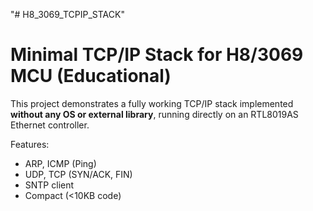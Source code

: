 "# H8_3069_TCPIP_STACK" 
# Minimal TCP/IP Stack for H8/3069 MCU (Educational)

This project demonstrates a fully working TCP/IP stack 
implemented **without any OS or external library**, 
running directly on an RTL8019AS Ethernet controller.

Features:
- ARP, ICMP (Ping)
- UDP, TCP (SYN/ACK, FIN)
- SNTP client
- Compact (<10KB code)
